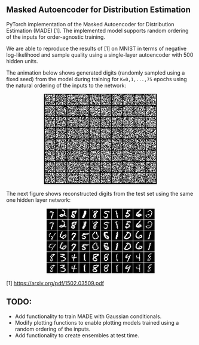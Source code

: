 ## Masked Autoencoder for Distribution Estimation
PyTorch implementation of the Masked Autoencoder for Distribution Estimation (MADE) [1]. The implemented model supports random ordering of the inputs for order-agnostic training. 

We are able to reproduce the results of [1] on MNIST in terms of negative log-likelihood and sample quality using a single-layer autoencoder with 500 hidden units. 

The animation below shows generated digits (randomly sampled using a fixed seed) from the model during training for `K=0,1,...,75` epochs using the natural ordering of the inputs to the network:

<p align="center">
  <img src ="https://github.com/e-hulten/made/blob/master/gifs/model_500.gif">
</p>

The next figure shows reconstructed digits from the test set using the same one hidden layer network:

<p align="center">
  <img src ="https://github.com/e-hulten/made/blob/master/reconstruct/sample_75_epochs.png">
</p>

[1] https://arxiv.org/pdf/1502.03509.pdf

## TODO:
* Add functionality to train MADE with Gaussian conditionals.
* Modify plotting functions to enable plotting models trained using a random ordering of the inputs.
* Add functionality to create ensembles at test time. 
